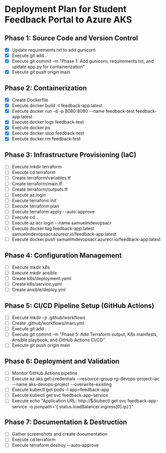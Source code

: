 # Deployment Plan for Student Feedback Portal to Azure AKS

## Phase 1: Source Code and Version Control
- [x] Update requirements.txt to add gunicorn
- [x] Execute git add .
- [x] Execute git commit -m "Phase 1: Add gunicorn, requirements.txt, and update app.py for containerization"
- [x] Execute git push origin main

## Phase 2: Containerization
- [x] Create Dockerfile
- [x] Execute docker build -t feedback-app:latest .
- [x] Execute docker run -d -p 8080:8080 --name feedback-test feedback-app:latest
- [x] Execute docker logs feedback-test
- [x] Execute docker ps
- [x] Execute docker stop feedback-test
- [x] Execute docker rm feedback-test

## Phase 3: Infrastructure Provisioning (IaC)
- [ ] Execute mkdir terraform
- [ ] Execute cd terraform
- [ ] Create terraform/variables.tf
- [ ] Create terraform/main.tf
- [ ] Create terraform/outputs.tf
- [ ] Execute az login
- [ ] Execute terraform init
- [ ] Execute terraform plan
- [ ] Execute terraform apply --auto-approve
- [ ] Execute cd ..
- [ ] Execute az acr login --name samuelmdevopsacr
- [ ] Execute docker tag feedback-app:latest samuelmdevopsacr.azurecr.io/feedback-app:latest
- [ ] Execute docker push samuelmdevopsacr.azurecr.io/feedback-app:latest

## Phase 4: Configuration Management
- [ ] Execute mkdir k8s
- [ ] Execute mkdir ansible
- [ ] Create k8s/deployment.yaml
- [ ] Create k8s/service.yaml
- [ ] Create ansible/deploy.yml

## Phase 5: CI/CD Pipeline Setup (GitHub Actions)
- [ ] Execute mkdir -p .github/workflows
- [ ] Create .github/workflows/main.yml
- [ ] Execute git add .
- [ ] Execute git commit -m "Phase 5: Add Terraform output, K8s manifests, Ansible playbook, and GitHub Actions CI/CD"
- [ ] Execute git push origin main

## Phase 6: Deployment and Validation
- [ ] Monitor GitHub Actions pipeline
- [ ] Execute az aks get-credentials --resource-group rg-devops-project-iac --name aks-devops-project --overwrite-existing
- [ ] Execute kubectl get pods -l app=feedback-app
- [ ] Execute kubectl get svc feedback-app-service
- [ ] Execute echo "Application URL: http://$(kubectl get svc feedback-app-service -o jsonpath='{.status.loadBalancer.ingress[0].ip}')"

## Phase 7: Documentation & Destruction
- [ ] Gather screenshots and create documentation
- [ ] Execute cd terraform
- [ ] Execute terraform destroy --auto-approve
